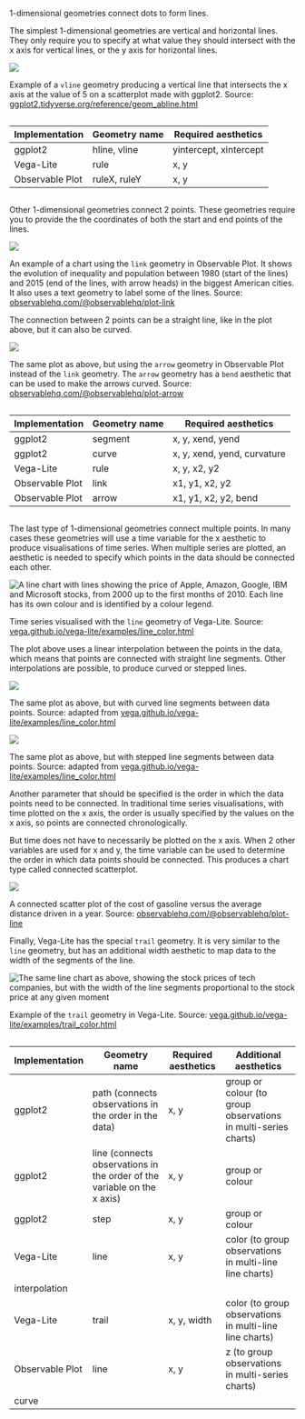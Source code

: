 1-dimensional geometries connect dots to form lines.

The simplest 1-dimensional geometries are vertical and horizontal lines. They only require you to specify at what value they should intersect with the x axis for vertical lines, or the y axis for horizontal lines.

![ ](Geometric%20objects%20in%20detail%20bd1876bee7c94755a7803c7578a39cd9/ggplot2-vline-geometry.png)

Example of a `vline` geometry producing a vertical line that intersects the x axis at the value of 5 on a scatterplot made with ggplot2. Source: [ggplot2.tidyverse.org/reference/geom_abline.html](https://ggplot2.tidyverse.org/reference/geom_abline.html)

<div style="overflow-x:auto;">

| Implementation | Geometry name | Required aesthetics |
| --- | --- | --- |
| ggplot2 | hline, vline | yintercept, xintercept |
| Vega-Lite | rule | x, y |
| Observable Plot | ruleX, ruleY | x, y |

</div>

Other 1-dimensional geometries connect 2 points. These geometries require you to provide the  the coordinates of both the start and end points of the lines.

![ ](Geometric%20objects%20in%20detail%20bd1876bee7c94755a7803c7578a39cd9/link-geometry-observable-plot.png)

An example of a chart using the `link` geometry in Observable Plot. It shows the evolution of inequality and population between 1980 (start of the lines) and 2015 (end of the lines, with arrow heads) in the biggest American cities. It also uses a text geometry to label some of the lines. Source: [observablehq.com/@observablehq/plot-link](https://observablehq.com/@observablehq/plot-link?collection=@observablehq/plot)

The connection between 2 points can be a straight line, like in the plot above, but it can also be curved.

![ ](Geometric%20objects%20in%20detail%20bd1876bee7c94755a7803c7578a39cd9/arrow-geometry-observable-plot.png)

The same plot as above, but using the `arrow` geometry in Observable Plot instead of the `link` geometry. The `arrow` geometry has a `bend` aesthetic that can be used to make the arrows curved. Source: [observablehq.com/@observablehq/plot-arrow](https://observablehq.com/@observablehq/plot-arrow)

<div style="overflow-x:auto;">

| Implementation | Geometry name | Required aesthetics |
| --- | --- | --- |
| ggplot2 | segment | x, y, xend, yend |
| ggplot2 | curve | x, y, xend, yend, curvature |
| Vega-Lite | rule | x, y, x2, y2 |
| Observable Plot | link | x1, y1, x2, y2 |
| Observable Plot | arrow | x1, y1, x2, y2, bend |

</div>

The last type of 1-dimensional geometries connect multiple points. In many cases these geometries will use a time variable for the x aesthetic to produce visualisations of time series. When multiple series are plotted, an aesthetic is needed to specify which points in the data should be connected each other.

![A line chart with lines showing the price of Apple, Amazon, Google, IBM and Microsoft stocks, from 2000 up to the first months of 2010. Each line has its own colour and is identified by a colour legend.](Geometric%20objects%20in%20detail%20bd1876bee7c94755a7803c7578a39cd9/line-geometry-vega-lite.png)

Time series visualised with the `line` geometry of Vega-Lite. Source: [vega.github.io/vega-lite/examples/line_color.html](https://vega.github.io/vega-lite/examples/line_color.html)

The plot above uses a linear interpolation between the points in the data, which means that points are connected with straight line segments. Other interpolations are possible, to produce  curved or stepped lines.

![ ](Geometric%20objects%20in%20detail%20bd1876bee7c94755a7803c7578a39cd9/line-geometry-vega-lite-monotone.png)

The same plot as above, but with curved line segments between data points. Source: adapted from [vega.github.io/vega-lite/examples/line_color.html](https://vega.github.io/vega-lite/examples/line_color.html)

![ ](Geometric%20objects%20in%20detail%20bd1876bee7c94755a7803c7578a39cd9/line-geometry-vega-lite-stepped.png)

The same plot as above, but with stepped line segments between data points. Source: adapted from [vega.github.io/vega-lite/examples/line_color.html](https://vega.github.io/vega-lite/examples/line_color.html)

Another parameter that should be specified is the order in which the data points need to be connected. In traditional time series visualisations, with time plotted on the x axis, the order is usually specified by the values on the x axis, so points are connected chronologically.

But time does not have to necessarily be plotted on the x axis. When 2 other variables are used for x and y, the time variable can be used to determine the order in which data points should be connected. This produces a chart type called connected scatterplot.

![](Geometric%20objects%20in%20detail%20bd1876bee7c94755a7803c7578a39cd9/connected-scatter-observable-plot.png)

A connected scatter plot of the cost of gasoline versus the average distance driven in a year. Source: [observablehq.com/@observablehq/plot-line](https://observablehq.com/@observablehq/plot-line)

Finally, Vega-Lite has the special `trail` geometry. It is very similar to the `line` geometry, but has an additional width aesthetic to map data to the width of the segments of the line.

![The same line chart as above, showing the stock prices of tech companies, but with the width of the line segments proportional to the stock price at any given moment](Geometric%20objects%20in%20detail%20bd1876bee7c94755a7803c7578a39cd9/trail-geometry-vega-lite.png)

Example of the `trail` geometry in Vega-Lite. Source: [vega.github.io/vega-lite/examples/trail_color.html](https://vega.github.io/vega-lite/examples/trail_color.html)

<div style="overflow-x:auto;">

| Implementation | Geometry name | Required aesthetics | Additional aesthetics |
| --- | --- | --- | --- |
| ggplot2 | path (connects observations in the order in the data) | x, y | group or colour (to group observations in multi-series charts) |
| ggplot2 | line (connects observations in the order of the variable on the x axis) | x, y | group or colour |
| ggplot2 | step | x, y | group or colour |
| Vega-Lite | line | x, y | color (to group observations in multi-line line charts)
interpolation |
| Vega-Lite | trail | x, y, width | color (to group observations in multi-line line charts) |
| Observable Plot | line | x, y | z (to group observations in multi-series charts)
curve |
</div>

